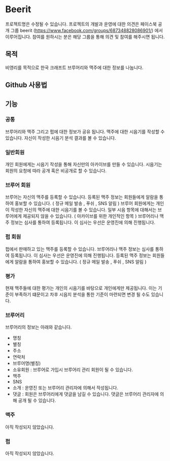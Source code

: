 # Beerit
프로젝트명은 수정될 수 있습니다.
프로젝트의 개발과 운영에 대한 의견은 페이스북 공개 그룹 beerit (https://www.facebook.com/groups/687348828086901/) 에서 이루어집니다. 참여를 원하시는 분은 해당 그룹을 통해 의견 및 참여를 해주시면 됩니다.

## 목적
비영리를 목적으로 한국 크래프트 브루어리와 맥주에 대한 정보를 나눕니다.

## Github 사용법



## 기능

### 공통
브루어리와 맥주 그리고 펍에 대한 정보가 공유 됩니다.
맥주에 대한 시음기를 작성할 수 있습니다.
자신이 작성한 시음기 분석 결과를 볼 수 있습니다.

### 일반회원
개인 회원에게는 시음기 작성을 통해 자신만의 아카이브를 만들 수 있습니다.
시음기는 회원의 요청에 따라 공개 혹은 비공개로 할 수 있습니다.

### 브루어 회원
브루어는 자신의 맥주를 등록할 수 있습니다. 등록된 맥주 정보는 회원들에게 알람을 통하여 홍보할 수 있습니다. ( 정규 메일 발송 , 푸쉬 , SNS 알림 )
브루어 회원에게는 개인이 작성한 자신의 맥주에 대한 시음기를 볼 수 있습니다.
일부 시음 항목에 대해서는 브루어에게 제공되지 않을 수 있습니다. ( 아카이브를 위한 개인적인 항목 )
브루어리나 맥주 정보는 심사를 통하여 등록됩니다. 이 심사는 우선은 운영진에 의해 진행됩니다.

### 펍 회원
펍에서 판매하고 있는 맥주를 등록할 수 있습니다.
브루어리나 맥주 정보는 심사를 통하여 등록됩니다. 이 심사는 우선은 운영진에 의해 진행됩니다.
등록된 맥주 정보는 회원들에게 알람을 통하여 홍보할 수 있습니다. ( 정규 메일 발송 , 푸쉬 , SNS 알림 )

### 평가
현재 맥주들에 대한 평가는 개인의 시음기를 바탕으로 개인에게만 제공됩니다.
이는 기준이 부족하기 떄문이고 차후 시음지 분석을 통한 기준이 마련되면 변경 될 수도 있습니다.

### 브루어리
브루어리의 정보는 아래와 같습니다.
- 명칭
- 별칭
- 주소
- 연락처
- 브루어명(별칭)
- 소유회원 : 브루어로 가입시 브루어리 관리 회원이 될 수 있습니다.
- 맥주
- SNS
- 소개 : 운영진 또는 브루어리 관리자에 의해서 작성됩니다.
- 댓글 : 회원은 브루어리에게 댓글을 남길 수 있습니다. 댓글은 브루어리 관리자에 의해 공개 될 수 있습니다.

### 맥주
아직 작성되지 않았습니다.

### 펍
아직 작성되지 않았습니다.

